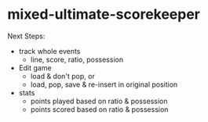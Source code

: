 # mixed-ultimate-scorekeeper

Next Steps:
- track whole events
    - line, score, ratio, possession
- Edit game 
    - load & don't pop, or
    - load, pop, save & re-insert in original position
- stats
    - points played based on ratio & possession
    - points scored based on ratio & possession